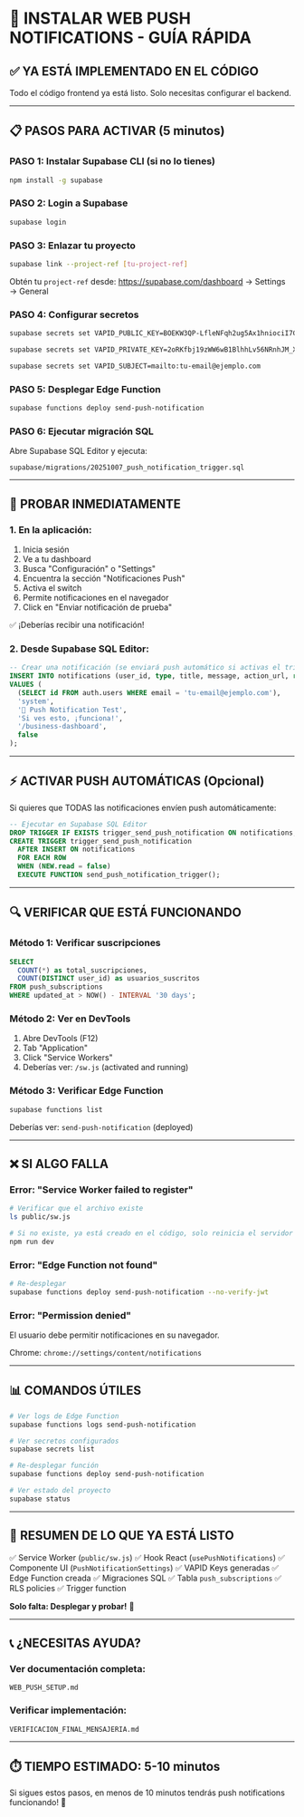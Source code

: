 # 🚀 INSTALAR WEB PUSH NOTIFICATIONS - GUÍA RÁPIDA

## ✅ **YA ESTÁ IMPLEMENTADO EN EL CÓDIGO**

Todo el código frontend ya está listo. Solo necesitas configurar el backend.

---

## 📋 **PASOS PARA ACTIVAR (5 minutos)**

### **PASO 1: Instalar Supabase CLI** (si no lo tienes)

```bash
npm install -g supabase
```

### **PASO 2: Login a Supabase**

```bash
supabase login
```

### **PASO 3: Enlazar tu proyecto**

```bash
supabase link --project-ref [tu-project-ref]
```

Obtén tu `project-ref` desde: https://supabase.com/dashboard → Settings → General

### **PASO 4: Configurar secretos**

```bash
supabase secrets set VAPID_PUBLIC_KEY=BOEKW3QP-LfleNFqh2ug5Ax1hniociI7C3ZHZifBljNwVYj4nWtUlliSQrL2hDoi7dgNYuon-CA0caVLecMCebI

supabase secrets set VAPID_PRIVATE_KEY=2oRKfbj19zWW6wB1BlhhLv56NRnhJM_XgNyVcrpVYd8

supabase secrets set VAPID_SUBJECT=mailto:tu-email@ejemplo.com
```

### **PASO 5: Desplegar Edge Function**

```bash
supabase functions deploy send-push-notification
```

### **PASO 6: Ejecutar migración SQL**

Abre Supabase SQL Editor y ejecuta:

```
supabase/migrations/20251007_push_notification_trigger.sql
```

---

## 🧪 **PROBAR INMEDIATAMENTE**

### **1. En la aplicación:**

1. Inicia sesión
2. Ve a tu dashboard
3. Busca "Configuración" o "Settings"
4. Encuentra la sección "Notificaciones Push"
5. Activa el switch
6. Permite notificaciones en el navegador
7. Click en "Enviar notificación de prueba"

✅ ¡Deberías recibir una notificación!

### **2. Desde Supabase SQL Editor:**

```sql
-- Crear una notificación (se enviará push automático si activas el trigger)
INSERT INTO notifications (user_id, type, title, message, action_url, read)
VALUES (
  (SELECT id FROM auth.users WHERE email = 'tu-email@ejemplo.com'),
  'system',
  '🔔 Push Notification Test',
  'Si ves esto, ¡funciona!',
  '/business-dashboard',
  false
);
```

---

## ⚡ **ACTIVAR PUSH AUTOMÁTICAS (Opcional)**

Si quieres que TODAS las notificaciones envíen push automáticamente:

```sql
-- Ejecutar en Supabase SQL Editor
DROP TRIGGER IF EXISTS trigger_send_push_notification ON notifications;
CREATE TRIGGER trigger_send_push_notification
  AFTER INSERT ON notifications
  FOR EACH ROW
  WHEN (NEW.read = false)
  EXECUTE FUNCTION send_push_notification_trigger();
```

---

## 🔍 **VERIFICAR QUE ESTÁ FUNCIONANDO**

### **Método 1: Verificar suscripciones**

```sql
SELECT 
  COUNT(*) as total_suscripciones,
  COUNT(DISTINCT user_id) as usuarios_suscritos
FROM push_subscriptions
WHERE updated_at > NOW() - INTERVAL '30 days';
```

### **Método 2: Ver en DevTools**

1. Abre DevTools (F12)
2. Tab "Application"
3. Click "Service Workers"
4. Deberías ver: `/sw.js` (activated and running)

### **Método 3: Verificar Edge Function**

```bash
supabase functions list
```

Deberías ver: `send-push-notification` (deployed)

---

## ❌ **SI ALGO FALLA**

### **Error: "Service Worker failed to register"**

```bash
# Verificar que el archivo existe
ls public/sw.js

# Si no existe, ya está creado en el código, solo reinicia el servidor
npm run dev
```

### **Error: "Edge Function not found"**

```bash
# Re-desplegar
supabase functions deploy send-push-notification --no-verify-jwt
```

### **Error: "Permission denied"**

El usuario debe permitir notificaciones en su navegador.

Chrome: `chrome://settings/content/notifications`

---

## 📊 **COMANDOS ÚTILES**

```bash
# Ver logs de Edge Function
supabase functions logs send-push-notification

# Ver secretos configurados
supabase secrets list

# Re-desplegar función
supabase functions deploy send-push-notification

# Ver estado del proyecto
supabase status
```

---

## 🎯 **RESUMEN DE LO QUE YA ESTÁ LISTO**

✅ Service Worker (`public/sw.js`)
✅ Hook React (`usePushNotifications`)
✅ Componente UI (`PushNotificationSettings`)
✅ VAPID Keys generadas
✅ Edge Function creada
✅ Migraciones SQL
✅ Tabla `push_subscriptions`
✅ RLS policies
✅ Trigger function

**Solo falta: Desplegar y probar!** 🚀

---

## 📞 **¿NECESITAS AYUDA?**

### **Ver documentación completa:**
```
WEB_PUSH_SETUP.md
```

### **Verificar implementación:**
```
VERIFICACION_FINAL_MENSAJERIA.md
```

---

## ⏱️ **TIEMPO ESTIMADO: 5-10 minutos**

Si sigues estos pasos, en menos de 10 minutos tendrás push notifications funcionando! 🎉

